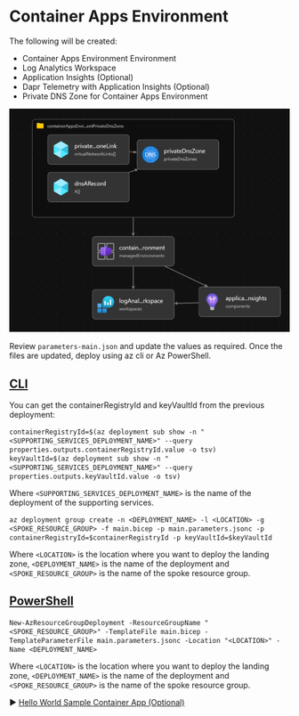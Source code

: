 # Container Apps Environment

The following will be created:

* Container Apps Environment Environment 
* Log Analytics Workspace
* Application Insights (Optional)
* Dapr Telemetry with Application Insights (Optional)
* Private DNS Zone for Container Apps Environment

![Container Apps Environment](./media/container-apps-environment.png)

Review `parameters-main.json` and update the values as required. Once the files are updated, deploy using az cli or Az PowerShell.

## [CLI](#tab/CLI)

You can get the containerRegistryId and keyVaultId from the previous deployment:

```azurecli
containerRegistryId=$(az deployment sub show -n "<SUPPORTING_SERVICES_DEPLOYMENT_NAME>" --query properties.outputs.containerRegistryId.value -o tsv)
keyVaultId=$(az deployment sub show -n "<SUPPORTING_SERVICES_DEPLOYMENT_NAME>" --query properties.outputs.keyVaultId.value -o tsv)
```

Where `<SUPPORTING_SERVICES_DEPLOYMENT_NAME>` is the name of the deployment of the supporting services.

```azurecli
az deployment group create -n <DEPLOYMENT_NAME> -l <LOCATION> -g <SPOKE_RESOURCE_GROUP> -f main.bicep -p main.parameters.jsonc -p containerRegistryId=$containerRegistryId -p keyVaultId=$keyVaultId
```

Where `<LOCATION>` is the location where you want to deploy the landing zone, `<DEPLOYMENT_NAME>` is the name of the deployment and `<SPOKE_RESOURCE_GROUP>` is the name of the spoke resource group.

## [PowerShell](#tab/PowerShell)

```azurepowershell
New-AzResourceGroupDeployment -ResourceGroupName "<SPOKE_RESOURCE_GROUP>" -TemplateFile main.bicep -TemplateParameterFile main.parameters.jsonc -Location "<LOCATION>" -Name <DEPLOYMENT_NAME>
```

Where `<LOCATION>` is the location where you want to deploy the landing zone, `<DEPLOYMENT_NAME>` is the name of the deployment and `<SPOKE_RESOURCE_GROUP>` is the name of the spoke resource group.

:arrow_forward: [Hello World Sample Container App (Optional)](../05-hello-world-sample-app)
